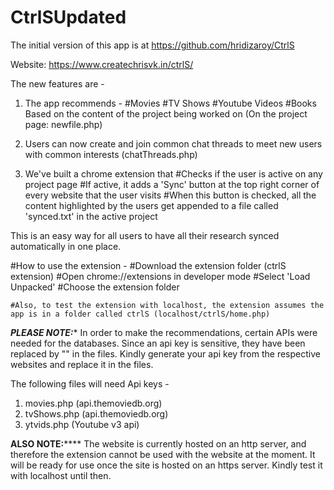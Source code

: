 # CtrlSUpdated

The initial version of this app is at https://github.com/hridizaroy/CtrlS

Website: https://www.createchrisvk.in/ctrlS/

The new features are -

1. The app recommends -
  #Movies
  #TV Shows
  #Youtube Videos
  #Books
  Based on the content of the project being worked on (On the project page: newfile.php)

2. Users can now create and join common chat threads to meet new users with common interests (chatThreads.php)

3. We've built a chrome extension that
  #Checks if the user is active on any project page
  #If active, it adds a 'Sync' button at the top right corner of every website that the user visits
  #When this button is checked, all the content highlighted by the users get appended to a file called 'synced.txt' in the active project

  This is an easy way for all users to have all their research synced automatically in one place.

  #How to use the extension - 
    #Download the extension folder (ctrlS extension)
    #Open chrome://extensions in developer mode
    #Select 'Load Unpacked'
    #Choose the extension folder
    
    #Also, to test the extension with localhost, the extension assumes the app is in a folder called ctrlS (localhost/ctrlS/home.php)

*********PLEASE NOTE:**********
In order to make the recommendations, certain APIs were needed for the databases. Since an api key is sensitive, they have been replaced by "<YOUR API KEY>" in the files. Kindly generate your api key from the respective websites and replace it in the files.

The following files will need Api keys -
1. movies.php (api.themoviedb.org)
2. tvShows.php (api.themoviedb.org)
3. ytvids.php (Youtube v3 api)

********ALSO NOTE:************
The website is currently hosted on an http server, and therefore the extension cannot be used with the website at the moment. It will be ready for use once the site is hosted on an https server. Kindly test it with localhost until then.
